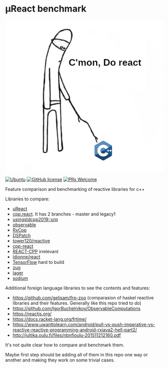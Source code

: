 # µReact benchmark

<p align="center"><img src="support/data/logo/do_react_cpp.png"></p>

[![Ubuntu](https://github.com/YarikTH/ureact_benchmark/actions/workflows/ubuntu.yml/badge.svg)](https://github.com/YarikTH/ureact_benchmark/actions/workflows/ubuntu.yml)
[![GitHub license](https://img.shields.io/badge/license-MIT-blue.svg)](https://raw.githubusercontent.com/YarikTH/ureact_benchmark/main/LICENSE.MIT)
[![PRs Welcome](https://img.shields.io/badge/PRs-welcome-brightgreen.svg)](.)

Feature comparison and benchmarking of reactive libraries for c++

Libraries to compare:

* [µReact](https://github.com/YarikTH/ureact)
* [cpp.react](https://github.com/snakster/cpp.react). It has 2 branches - master and legacy1
* [usingstdcpp2019::urp](https://github.com/joaquintides/usingstdcpp2019)
* [observable](https://github.com/ddinu/observable)
* [RxCpp](https://github.com/ReactiveX/RxCpp)
* [DSPatch](https://github.com/cross-platform/dspatch)
* [tower120/reactive](https://github.com/tower120/reactive)
* [cpp-react](https://github.com/edvorg/cpp-react)
* [REACT-CPP](https://github.com/CopernicaMarketingSoftware/REACT-CPP) irrelevant
* [ldionne/react](https://github.com/ldionne/react)
* [TensorFlow](https://github.com/tensorflow/tensorflow) hard to build
* [zug](https://github.com/arximboldi/zug)
* [lager](https://github.com/arximboldi/lager)
* [sodium](https://github.com/SodiumFRP/sodium)


Additional foreign language libraries to see the contents and features:

* https://github.com/gelisam/frp-zoo (comparasion of haskel reactive libraries and their features. Generally like this repo tried to do)
* https://github.com/IgorBuchelnikov/ObservableComputations
* https://reactjs.org/
* https://docs.racket-lang.org/frtime/
* https://www.uwanttolearn.com/android/pull-vs-push-imperative-vs-reactive-reactive-programming-android-rxjava2-hell-part2/
* http://jultika.oulu.fi/files/nbnfioulu-201511212160.pdf

It's not quite clear how to compare and benchmark them.

Maybe first step should be adding all of them in this repo one way or another and making they work on some trivial cases.
